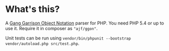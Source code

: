 What's this?
============

A [Gang Garrison Object Notation](https://github.com/Medo42/Gang-Garrison-2/blob/master/Documentation/ggon.md) parser for PHP. You need PHP 5.4 or up to use it. Require it in composer as `"ajf/ggon"`.

Unit tests can be run using `vendor/bin/phpunit --bootstrap vendor/autoload.php src/test.php`.

